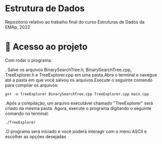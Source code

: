 # Estrutura de Dados
Repositorio relativo ao trabalho final do curso Estruturas de Dados da EMAp, 2022  

# 📁 Acesso ao projeto
Com rodar o programa:

. Salve os arquivos BinarySearchTree.h, BinarySearchTree.cpp, TreeExplorer.h e TreeExplorer.cpp em uma pasta.Abra o terminal e navegue até a pasta em que você salvou os arquivos.Execute o seguinte comando para compilar os arquivos: 

`g++ -o TreeExplorer BinarySearchTree.cpp TreeExplorer.cpp main.cpp`

.Após a compilação, um arquivo executável chamado "TreeExplorer" será criado na mesma pasta. Agora, execute o programa digitando o seguinte comando no terminal:

`./TreeExplorer`

.O programa será iniciado e você poderá interagir com o menu ASCII e escolher as opções desejadas


